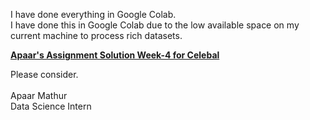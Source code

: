 I have done everything in Google Colab. <br>
I have done this in Google Colab due to the low available space on my current machine to process rich datasets. <br>

[**Apaar's Assignment Solution Week-4 for Celebal**](https://colab.research.google.com/drive/1tvGYWmqO58hSV1kI8H5uLqttxKavVdkt?usp=sharing)

Please consider. <br>
<br>
Apaar Mathur <br>
Data Science Intern<br>
